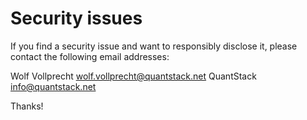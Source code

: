 # Security issues

If you find a security issue and want to responsibly disclose it, please contact the following email addresses:

Wolf Vollprecht <wolf.vollprecht@quantstack.net>
QuantStack <info@quantstack.net>

Thanks!

